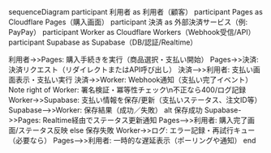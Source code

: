 sequenceDiagram
  participant 利用者 as 利用者（顧客）
  participant Pages as Cloudflare Pages（購入画面）
  participant 決済 as 外部決済サービス（例: PayPay）
  participant Worker as Cloudflare Workers（Webhook受信/API）
  participant Supabase as Supabase（DB/認証/Realtime）

  利用者->>Pages: 購入手続きを実行（商品選択・支払い開始）
  Pages->>決済: 決済リクエスト（リダイレクトまたはAPI呼び出し）
  決済-->>利用者: 支払い画面表示・支払い実行
  決済->>Worker: Webhook通知（支払い完了イベント）  
  Note right of Worker: 署名検証・冪等性チェック\n不正なら400/ログ記録
  Worker->>Supabase: 支払い情報を保存/更新（支払いステータス、注文ID等）
  Supabase-->>Worker: 保存結果（成功／失敗）
  alt 保存成功
    Supabase->>Pages: Realtime経由でステータス更新通知
    Pages-->>利用者: 購入完了画面/ステータス反映
  else 保存失敗
    Worker->>ログ: エラー記録・再試行キュー（必要なら）
    Pages-->>利用者: 一時的な遅延表示（ポーリングや通知）
  end